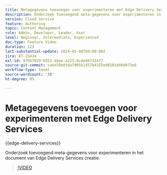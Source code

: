 ```yaml
---
title: Metagegevens toevoegen voor experimenteren met Edge Delivery Services
description: Onderzoek toevoegend meta-gegevens voor experimenteren in het document van Edge Delivery Services creatie.
version: Cloud Service
feature: Authoring
topic: Content Management
role: Admin, Developer, Leader, User
level: Beginner, Intermediate, Experienced
doc-type: Feature Video
duration: 123
last-substantial-update: 2024-05-08T00:00:00Z
jira: KT-15434
exl-id: 97067829-65b3-4bee-a225-0c4ed67334f7
source-git-commit: caee59e03da7905b1d57b4325e06501d46d073e6
workflow-type: tm+mt
source-wordcount: '38'
ht-degree: 0%

---
```


# Metagegevens toevoegen voor experimenteren met Edge Delivery Services

{{edge-delivery-services}}

Onderzoek toevoegend meta-gegevens voor experimenteren in het document van Edge Delivery Services creatie.

>[!VIDEO](https://video.tv.adobe.com/v/3428796/?learn=on)
